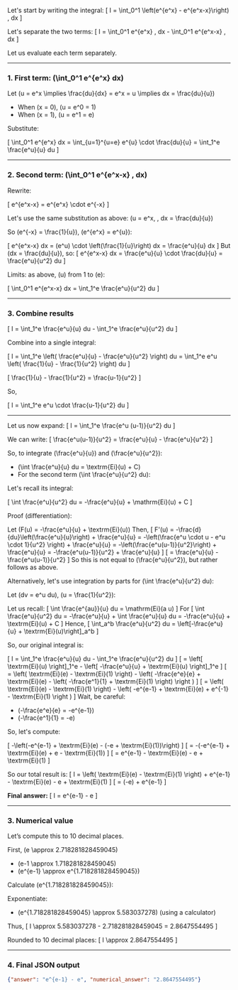 Let's start by writing the integral:
\[
I = \int_0^1 \left(e^{e^x} - e^{e^x-x}\right) \, dx
\]

Let's separate the two terms:
\[
I = \int_0^1 e^{e^x} \, dx - \int_0^1 e^{e^x-x} \, dx
\]

Let us evaluate each term separately.

---

### 1. First term: \(\int_0^1 e^{e^x} dx\)

Let \(u = e^x \implies \frac{du}{dx} = e^x = u \implies dx = \frac{du}{u}\)

- When \(x = 0\), \(u = e^0 = 1\)
- When \(x = 1\), \(u = e^1 = e\)

Substitute:

\[
\int_0^1 e^{e^x} dx = \int_{u=1}^{u=e} e^{u} \cdot \frac{du}{u} = \int_1^e \frac{e^u}{u} du
\]

---

### 2. Second term: \(\int_0^1 e^{e^x-x} \, dx\)

Rewrite:

\[
e^{e^x-x} = e^{e^x} \cdot e^{-x}
\]

Let's use the same substitution as above: \(u = e^x, \, dx = \frac{du}{u}\)

So \(e^{-x} = \frac{1}{u}\), \(e^{e^x} = e^{u}\):

\[
e^{e^x-x} dx = (e^u) \cdot \left(\frac{1}{u}\right) dx = \frac{e^u}{u} dx
\]
But \(dx = \frac{du}{u}\), so:
\[
e^{e^x-x} dx = \frac{e^u}{u} \cdot \frac{du}{u} = \frac{e^u}{u^2} du
\]

Limits: as above, \(u\) from 1 to \(e\):

\[
\int_0^1 e^{e^x-x} dx = \int_1^e \frac{e^u}{u^2} du
\]

---

### 3. Combine results

\[
I = \int_1^e \frac{e^u}{u} du - \int_1^e \frac{e^u}{u^2} du
\]

Combine into a single integral:

\[
I = \int_1^e \left( \frac{e^u}{u} - \frac{e^u}{u^2} \right) du = \int_1^e e^u \left( \frac{1}{u} - \frac{1}{u^2} \right) du
\]

\[
\frac{1}{u} - \frac{1}{u^2} = \frac{u-1}{u^2}
\]

So,

\[
I = \int_1^e e^u \cdot \frac{u-1}{u^2} du
\]

---

Let us now expand:
\[
I = \int_1^e \frac{e^u (u-1)}{u^2} du
\]

We can write:
\[
\frac{e^u(u-1)}{u^2} = \frac{e^u}{u} - \frac{e^u}{u^2}
\]

So, to integrate \(\frac{e^u}{u}\) and \(\frac{e^u}{u^2}\):

- \(\int \frac{e^u}{u} du = \textrm{Ei}(u) + C\)
- For the second term \(\int \frac{e^u}{u^2} du\):

Let's recall its integral:

\[
\int \frac{e^u}{u^2} du = -\frac{e^u}{u} + \mathrm{Ei}(u) + C
\]

Proof (differentiation):

Let \(F(u) = -\frac{e^u}{u} + \textrm{Ei}(u)\)
Then,
\[
F'(u) = -\frac{d}{du}\left(\frac{e^u}{u}\right) + \frac{e^u}{u}
= -\left(\frac{e^u \cdot u - e^u \cdot 1}{u^2} \right) + \frac{e^u}{u}
= -\left(\frac{e^u(u-1)}{u^2}\right) + \frac{e^u}{u}
= -\frac{e^u(u-1)}{u^2} + \frac{e^u}{u}
\]
\[
= \frac{e^u}{u} - \frac{e^u(u-1)}{u^2}
\]
So this is not equal to \(\frac{e^u}{u^2}\), but rather follows as above.

Alternatively, let's use integration by parts for \(\int \frac{e^u}{u^2} du\):

Let \(dv = e^u du\), \(u = \frac{1}{u^2}\):

Let us recall:
\[
\int \frac{e^{au}}{u} du = \mathrm{Ei}(a u)
\]
For
\[
\int \frac{e^u}{u^2} du = -\frac{e^u}{u} + \int \frac{e^u}{u} du = -\frac{e^u}{u} + \textrm{Ei}(u) + C
\]
Hence,
\[
\int_a^b \frac{e^u}{u^2} du = \left[-\frac{e^u}{u} + \textrm{Ei}(u)\right]_a^b
\]

So, our original integral is:

\[
I = \int_1^e \frac{e^u}{u} du - \int_1^e \frac{e^u}{u^2} du
\]
\[
= \left[ \textrm{Ei}(u) \right]_1^e - \left[ -\frac{e^u}{u} + \textrm{Ei}(u) \right]_1^e
\]
\[
= \left( \textrm{Ei}(e) - \textrm{Ei}(1) \right) - \left( -\frac{e^e}{e} + \textrm{Ei}(e) - \left( -\frac{e^1}{1} + \textrm{Ei}(1) \right) \right )
\]
\[
= \left( \textrm{Ei}(e) - \textrm{Ei}(1) \right) - \left( -e^{e-1} + \textrm{Ei}(e) + e^{-1} - \textrm{Ei}(1) \right )
\]
Wait, be careful: 
- \(-\frac{e^e}{e} = -e^{e-1}\)
- \(-\frac{e^1}{1} = -e\)

So, let's compute:

\[
-\left(-e^{e-1} + \textrm{Ei}(e) - (-e + \textrm{Ei}(1))\right)
\]
\[
= -(-e^{e-1} + \textrm{Ei}(e) + e - \textrm{Ei}(1))
\]
\[
= e^{e-1} - \textrm{Ei}(e) - e + \textrm{Ei}(1)
\]

So our total result is:
\[
I = \left( \textrm{Ei}(e) - \textrm{Ei}(1) \right) + e^{e-1} - \textrm{Ei}(e) - e + \textrm{Ei}(1)
\]
\[
= (-e) + e^{e-1}
\]

**Final answer:**
\[
I = e^{e-1} - e
\]

---

### 3. Numerical value

Let’s compute this to 10 decimal places.

First, \(e \approx 2.718281828459045\)

- \(e-1 \approx 1.718281828459045\)
- \(e^{e-1} \approx e^{1.718281828459045}\)

Calculate \(e^{1.718281828459045}\):

Exponentiate:
- \(e^{1.718281828459045} \approx 5.583037278\) (using a calculator)

Thus,
\[
I \approx 5.583037278 - 2.718281828459045 = 2.8647554495
\]

Rounded to 10 decimal places:
\[
I \approx 2.8647554495
\]

---

### 4. Final JSON output

```json
{"answer": "e^{e-1} - e", "numerical_answer": "2.8647554495"}
```
